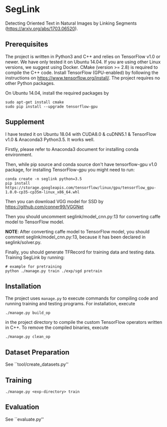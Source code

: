 # SegLink

Detecting Oriented Text in Natural Images by Linking Segments (https://arxiv.org/abs/1703.06520).

## Prerequisites

The project is written in Python3 and C++ and relies on TensorFlow v1.0 or newer. We have only tested it on Ubuntu 14.04. If you are using other Linux versions, we suggest using Docker. CMake (version >= 2.8) is required to compile the C++ code. Install TensorFlow (GPU-enabled) by following the instructions on https://www.tensorflow.org/install/. The project requires no other Python packages.

On Ubuntu 14.04, install the required packages by
```
sudo apt-get install cmake
sudo pip install --upgrade tensorflow-gpu
```

## Supplement

I have tested it on Ubuntu 18.04 with CUDA8.0 & cuDNN5.1 & TensorFlow v1.0 & Anaconda3 Python3.5. It works well.

Firstly, please refer to Anaconda3 document for installing conda environment.

Then, while pip source and conda source don't have tensorflow-gpu v1.0 package, for installing TensorFlow-gpu you might need to run:
```
conda create -n seglink python=3.5
pip install https://storage.googleapis.com/tensorflow/linux/gpu/tensorflow_gpu-1.0.0-cp35-cp35m-linux_x86_64.whl
```

Then you can download VGG model for SSD by https://github.com/conner99/VGGNet 

Then you should uncomment seglink/model_cnn.py:13 for converting caffe model to TensorFlow model.

**NOTE**: After converting caffe model to TensorFlow model, you should comment seglink/model_cnn.py:13, because it has been declared in seglink/solver.py.

Finally, you should generate TFRecord for training data and testing data. Training SegLink by running:
```
# example for pretraining
python ./manage.py train ./exp/sgd pretrain
```

## Installation

The project uses `manage.py` to execute commands for compiling code and running training and testing programs. For installation, execute
```
./manage.py build_op
```
in the project directory to compile the custom TensorFlow operators written in C++. To remove the compiled binaries, execute
```
./manage.py clean_op
```

## Dataset Preparation

See ``tool/create_datasets.py''

## Training

```
./manage.py <exp-directory> train
```

## Evaluation

See ``evaluate.py''
